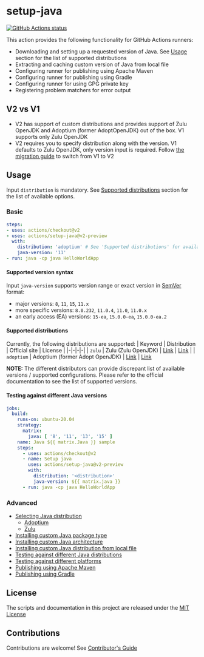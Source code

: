 # setup-java

<p align="left">
  <a href="https://github.com/actions/setup-java"><img alt="GitHub Actions status" src="https://github.com/actions/setup-java/workflows/Main%20workflow/badge.svg"></a>
</p>

This action provides the following functionality for GitHub Actions runners:
- Downloading and setting up a requested version of Java. See [Usage](#Usage) section for the list of supported distributions
- Extracting and caching custom version of Java from local file
- Configuring runner for publishing using Apache Maven
- Configuring runner for publishing using Gradle
- Configuring runner for using GPG private key
- Registering problem matchers for error output

## V2 vs V1
- V2 has support of custom distributions and provides support of Zulu OpenJDK and Adoptium (former AdoptOpenJDK) out of the box. V1 supports only Zulu OpenJDK
- V2 requires you to specify distribution along with the version. V1 defaults to Zulu OpenJDK, only version input is required. Follow [the migration guide](docs/switching-to-v2.md) to switch from V1 to V2

## Usage
Input `distribution` is mandatory. See [Supported distributions](../README.md#Supported-distributions) section for the list of available options.

### Basic
```yaml
steps:
- uses: actions/checkout@v2
- uses: actions/setup-java@v2-preview
  with:
    distribution: 'adoptium' # See 'Supported distributions' for available options
    java-version: '11'
- run: java -cp java HelloWorldApp
```

#### Supported version syntax
Input `java-version` supports version range or exact version in [SemVer](https://semver.org/) format:
- major versions: `8`, `11`, `15`, `11.x`
- more specific versions: `8.0.232`, `11.0.4`, `11.0`, `11.0.x`
- an early access (EA) versions: `15-ea`, `15.0.0-ea`, `15.0.0-ea.2`

#### Supported distributions
Currently, the following distributions are supported:
| Keyword | Distribution | Official site | License |
|-|-|-|-|
| `zulu` | Zulu (Zulu OpenJDK) | [Link](https://www.azul.com/downloads/zulu-community/?package=jdk) | [Link](https://www.azul.com/products/zulu-and-zulu-enterprise/zulu-terms-of-use/) |
| `adoptium` | Adoptium (former Adopt OpenJDK) | [Link](https://adoptopenjdk.net/) | [Link](https://adoptopenjdk.net/about.html)

**NOTE:** The different distributors can provide discrepant list of available versions / supported configurations. Please refer to the official documentation to see the list of supported versions.

#### Testing against different Java versions
```yaml
jobs:
  build:
    runs-on: ubuntu-20.04
    strategy:
      matrix:
        java: [ '8', '11', '13', '15' ]
    name: Java ${{ matrix.Java }} sample
    steps:
      - uses: actions/checkout@v2
      - name: Setup java
        uses: actions/setup-java@v2-preview
        with:
          distribution: '<distribution>'
          java-version: ${{ matrix.java }}
      - run: java -cp java HelloWorldApp
```

### Advanced
- [Selecting Java distribution](docs/advanced-usage.md#Selecting-Java-distribution)
  - [Adoptium](docs/advanced-usage.md#Adoptium)
  - [Zulu](docs/advanced-usage.md#Zulu)
- [Installing custom Java package type](docs/advanced-usage.md#Installing-custom-Java-package-type)
- [Installing custom Java architecture](docs/advanced-usage.md#Installing-custom-Java-architecture)
- [Installing custom Java distribution from local file](docs/advanced-usage.md#Installing-Java-from-local-file)
- [Testing against different Java distributions](docs/advanced-usage.md#Testing-against-different-Java-distributions)
- [Testing against different platforms](docs/advanced-usage.md#Testing-against-different-platforms)
- [Publishing using Apache Maven](docs/advanced-usage.md#Publishing-using-Apache-Maven)
- [Publishing using Gradle](docs/advanced-usage.md#Publishing-using-Gradle)


## License

The scripts and documentation in this project are released under the [MIT License](LICENSE)

## Contributions

Contributions are welcome!  See [Contributor's Guide](docs/contributors.md)

